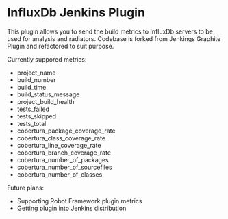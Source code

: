 # InfluxDb Jenkins Plugin

This plugin allows you to send the build metrics to InfluxDb servers to be used for analysis and radiators. Codebase
is forked from Jenkings Graphite Plugin and refactored to suit purpose.

Currently suppored metrics:
   - project_name
   - build_number
   - build_time
   - build_status_message
   - project_build_health
   - tests_failed
   - tests_skipped
   - tests_total
   - cobertura_package_coverage_rate
   - cobertura_class_coverage_rate
   - cobertura_line_coverage_rate
   - cobertura_branch_coverage_rate
   - cobertura_number_of_packages
   - cobertura_number_of_sourcefiles
   - cobertura_number_of_classes
   
Future plans:
   - Supporting Robot Framework plugin metrics
   - Getting plugin into Jenkins distribution
   
